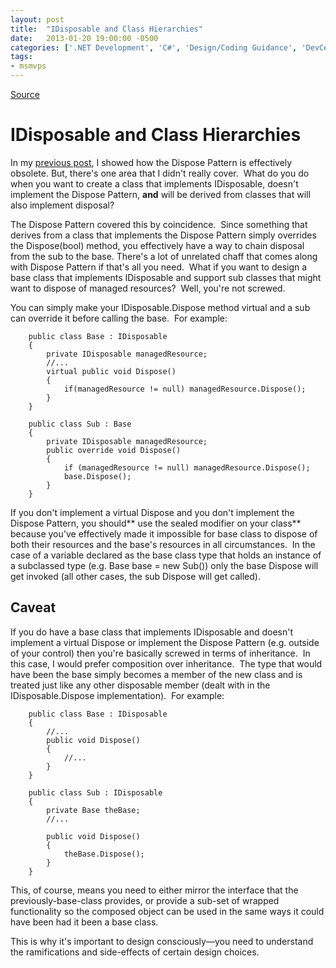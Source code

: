 ```yaml
---
layout: post
title:  "IDisposable and Class Hierarchies"
date:   2013-01-20 19:00:00 -0500
categories: ['.NET Development', 'C#', 'Design/Coding Guidance', 'DevCenterPost', 'Patterns', 'Software Development Guidance']
tags:
- msmvps
---
```

[Source](http://blogs.msmvps.com/peterritchie/2013/01/21/idisposable-and-class-hierarchies/ "Permalink to IDisposable and Class Hierarchies")

# IDisposable and Class Hierarchies

In my [previous post][1], I showed how the Dispose Pattern is effectively obsolete. But, there's one area that I didn't really cover.  What do you do when you want to create a class that implements IDisposable, doesn't implement the Dispose Pattern, **and** will be derived from classes that will also implement disposal?

The Dispose Pattern covered this by coincidence.  Since something that derives from a class that implements the Dispose Pattern simply overrides the Dispose(bool) method, you effectively have a way to chain disposal from the sub to the base. There's a lot of unrelated chaff that comes along with Dispose Pattern if that's all you need.  What if you want to design a base class that implements IDisposable and support sub classes that might want to dispose of managed resources?  Well, you're not screwed.

You can simply make your IDisposable.Dispose method virtual and a sub can override it before calling the base.  For example:
    
    
    	public class Base : IDisposable
    	{
    		private IDisposable managedResource;
    		//...
    		virtual public void Dispose()
    		{
    			if(managedResource != null) managedResource.Dispose();
    		}
    	}
     
    	public class Sub : Base
    	{
    		private IDisposable managedResource;
    		public override void Dispose()
    		{
    			if (managedResource != null) managedResource.Dispose();
    			base.Dispose();
    		}
    	}

If you don't implement a virtual Dispose and you don't implement the Dispose Pattern, you should** use the sealed modifier on your class** because you've effectively made it impossible for base class to dispose of both their resources and the base's resources in all circumstances.  In the case of a variable declared as the base class type that holds an instance of a subclassed type (e.g. Base base = new Sub()) only the base Dispose will get invoked (all other cases, the sub Dispose will get called).

## Caveat

If you do have a base class that implements IDisposable and doesn't implement a virtual Dispose or implement the Dispose Pattern (e.g. outside of your control) then you're basically screwed in terms of inheritance.  In this case, I would prefer composition over inheritance.  The type that would have been the base simply becomes a member of the new class and is treated just like any other disposable member (dealt with in the IDisposable.Dispose implementation).  For example:
    
    
    	public class Base : IDisposable
    	{
    		//...
    		public void Dispose()
    		{
    			//...
    		}
    	}
     
    	public class Sub : IDisposable
    	{
    		private Base theBase;
    		//...
     
    		public void Dispose()
    		{
    			theBase.Dispose();
    		}
    	}
    

This, of course, means you need to either mirror the interface that the previously-base-class provides, or provide a sub-set of wrapped functionality so the composed object can be used in the same ways it could have been had it been a base class.

This is why it's important to design consciously—you need to understand the ramifications and side-effects of certain design choices.

[1]: http://blogs.msmvps.com/blogs/peterritchie/archive/2013/01/20/the-dispose-pattern-as-an-anti-pattern.aspx

